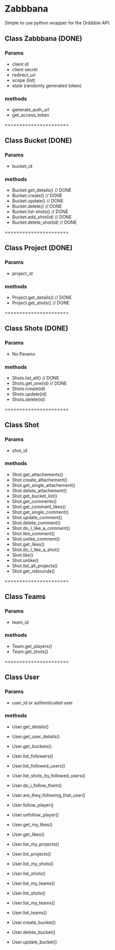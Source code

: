 # Zabbbana

Simple to use python wrapper for the Dribbble API.

## Class Zabbbana (DONE)

### Params

- client id
- client secret
- redirect_uri
- scope (list)
- state (randomly generated token)

### methods
- generate_auth_url
- get_access_token

======================

## Class Bucket (DONE)

### Params

- bucket_id

### methods

- Bucket.get_details() // DONE
- Bucket.create()   // DONE
- Bucket.update()   // DONE
- Bucket.delete()   // DONE
- Bucket.list-shots() // DONE
- Bucket.add_shot(id) // DONE
- Bucket.delete_shot(id) // DONE

======================

## Class Project (DONE)

### Params

- project_id

### methods

- Project.get_details() // DONE
- Project.get_shots()   // DONE

======================

## Class Shots (DONE)

### Params

- No Params

### methods

- Shots.list_all() // DONE
- Shots.get_one(id) // DONE
- Shots.create(id)
- Shots.update(id)
- Shots.delete(id)

======================

## Class Shot

### Params

- shot_id

### methods

- Shot.get_attachements()
- Shot.create_attachement()
- Shot.get_single_attachement()
- Shot.delete_attachement()
- Shot.get_bucket_list()
- Shot.get_comments()
- Shot.get_comment_likes()
- Shot.get_single_comment()
- Shot.update_comment()
- Shot.delete_comment()
- Shot.do_I_like_a_comment()
- Shot.like_comment()
- Shot.unlike_comment()
- Shot.get_likes()
- Shot.do_I_like_a_shot()
- Shot.like()
- Shot.unlike()
- Shot.list_all_projects()
- Shot.get_rebounds()


======================

## Class Teams

### Params

- team_id

### methods

- Team.get_players()
- Team.get_shots()

======================

## Class User

### Params

- user_id or authenticated user

### methods

- User.get_details()
- User.get_user_details()
- User.get_buckets()
- User.list_followers()
- User.list_followed_users()
- User.list_shots_by_followed_users()
- User.do_i_follow_them()
- User.are_they_following_that_user()
- User.follow_player()
- User.unfollow_player()
- User.get_my_likes()
- User.get_likes()

- User.list_my_projects()
- User.list_projects()
- User.list_my_shots()
- User.list_shots()
- User.list_my_teams()
- User.list_shots()
- User.list_my_teams()
- User.list_teams()
- User.create_bucket()
- User.delete_bucket()
- User.update_bucket()
